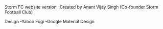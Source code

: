 Storm FC website version
-Created by Anant Vijay Singh (Co-founder Storm Football Club)


Design
-Yahoo Fugi
-Google Material Design
